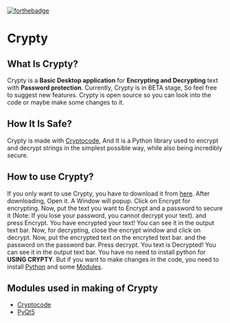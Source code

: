 [![forthebadge](https://forthebadge.com/images/badges/built-with-love.svg)](https://forthebadge.com)
# Crypty 

## What Is Crypty? 
Crypty is a **Basic Desktop application** for **Encrypting and Decrypting** text with **Password protection**. Currently, Crypty is in BETA stage, So feel free to suggest new features. Crypty is open source so you can look into the code or maybe make some changes to it.

## How It Is Safe?
Crypty is made with [Cryptocode](https://pypi.org/project/cryptocode/), And It is a Python library used to encrypt and decrypt strings in the simplest possible way, while also being incredibly secure.

## How to use Crypty?
If you only want to use Crypty, you have to download it from [here](https://mega.nz/file/q0cQwTiR#7Fjsi4CWuvmgh6UIMT3JRNiRibGqf_DpTKQ31srMyI4). After downloading, Open it. A Window will popup. Click on Encrypt for encrypting. Now, put the text you want to Encrypt and a password to secure it (Note: If you lose your password, you cannot decrypt your text). and press Encrypt. You have encrypted your text! You can see it in the output text bar. Now, for decrypting, close the encrypt window and click on decrypt. Now, put the encrypted text on the encryted text bar. and the password on the password bar. Press decrypt. You text is Decrypted! You can see it in the output text bar. You have no need to install python for **USING CRYPTY**. But if you want to make changes in the code, you need to install [Python](https://www.python.org/downloads/) and some [Modules](https://github.com/studiousgamer/Crypty/blob/main/README.md#modules-used-in-making-of-crypty).

## Modules used in making of Crypty
- [Cryptocode](https://pypi.org/project/cryptocode/) 
- [PyQt5](https://pypi.org/project/PyQt5/) 
